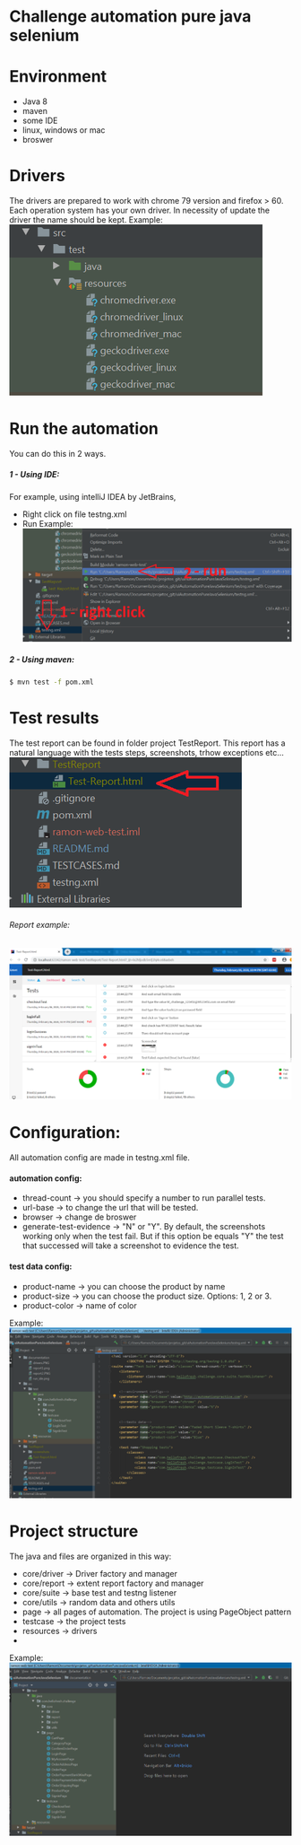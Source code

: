# Challenge automation pure java selenium

# Environment
  - Java 8
  - maven
  - some IDE
  - linux, windows or mac
  - broswer

# Drivers

The drivers are prepared to work with chrome 79 version and firefox > 60. Each operation system has your own driver. In necessity of update the driver the name should be kept. Example:
![alt text](https://raw.githubusercontent.com/ramondepieri/uiAutomationPureJavaSelenium/master/documentation/drivers.PNG)

# Run the automation

You can do this in 2 ways.

##### 1 - Using IDE:

For example, using intelliJ IDEA by JetBrains, 
* Right click on file testng.xml
* Run
Example:
![alt text](https://raw.githubusercontent.com/ramondepieri/uiAutomationPureJavaSelenium/master/documentation/run_ide.png)

##### 2 - Using maven:
```sh
$ mvn test -f pom.xml
```

# Test results

The test report can be found in folder project TestReport. This report has a natural language with the tests steps, screenshots, trhow exceptions etc...
![alt text](https://raw.githubusercontent.com/ramondepieri/uiAutomationPureJavaSelenium/master/documentation/report1.PNG)

###### Report example:
![alt text](https://raw.githubusercontent.com/ramondepieri/uiAutomationPureJavaSelenium/master/documentation/report2.PNG)

# Configuration:

All automation config are made in testng.xml file.

#### automation config:
 * thread-count -> you should specify a number to run parallel tests.
 * url-base -> to change the url that will be tested.
 * browser -> change de broswer
 * generate-test-evidence -> "N" or "Y". By default, the screenshots working only when the test fail. But if this option be equals "Y" the test that successed will take a screenshot to evidence the test.

#### test data config:
 * product-name -> you can choose the product by name
 * product-size -> you can choose the product size. Options: 1, 2 or 3.
 * product-color -> name of color

Example:
![alt text](https://raw.githubusercontent.com/ramondepieri/uiAutomationPureJavaSelenium/master/documentation/testng_config.PNG)

# Project structure

The java and files are organized in this way:
 * core/driver -> Driver factory and manager
 * core/report -> extent report factory and manager
 * core/suite -> base test and testng listener
 * core/utils -> random data and others utils
 * page -> all pages of automation. The project is using PageObject pattern
 * testcase -> the project tests
 * resources -> drivers
 * 
Example:
![alt text](https://raw.githubusercontent.com/ramondepieri/uiAutomationPureJavaSelenium/master/documentation/project_structure.PNG)